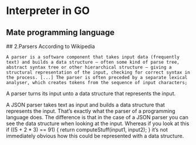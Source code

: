 # Interpreter in GO
## Mate programming language


## 2.Parsers
According to Wikipedia

`
A parser is a software component that takes input data (frequently text) and builds a data structure – often some kind of parse tree, abstract syntax tree or other hierarchical structure – giving a structural representation of the input, checking for correct syntax in the process. [...] The parser is often preceded by a separate lexical analyser, which creates tokens from the sequence of input characters;
`

A parser turns its input unto a data structure that represents the input.

A JSON parser takes text as input and builds a data structure that represents the input. That’s exactly what the parser of a programming language does. The difference is that in the case of a JSON parser you can see the data structure when looking at the input. Whereas if you look at this
if ((5 + 2 * 3) == 91) { return computeStuff(input1, input2); }
it’s not immediately obvious how this could be represented with a data structure.